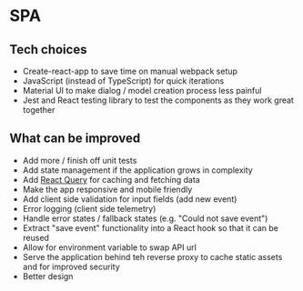 # SPA

## Tech choices

- Create-react-app to save time on manual webpack setup
- JavaScript (instead of TypeScript) for quick iterations
- Material UI to make dialog / model creation process less painful
- Jest and React testing library to test the components as they work great together

## What can be improved

- Add more / finish off unit tests
- Add state management if the application grows in complexity
- Add [React Query](https://react-query.tanstack.com/) for caching and fetching data
- Make the app responsive and mobile friendly
- Add client side validation for input fields (add new event)
- Error logging (client side telemetry)
- Handle error states / fallback states (e.g. "Could not save event")
- Extract "save event" functionality into a React hook so that it can be reused
- Allow for environment variable to swap API url
- Serve the application behind teh reverse proxy to cache static assets and for improved security
- Better design
